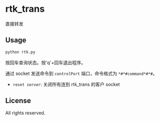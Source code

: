 # rtk_trans
直接转发

## Usage
```bash
python rtk.py
```

按回车查询状态。按'q'+回车退出程序。

通过 socket 发送命令到 `controlPort` 端口，命令格式为 `*#*#command*#*#`。

- `reset server`: 关闭所有连到 rtk_trans 的客户 socket

## License
All rights reserved.
